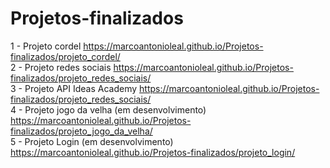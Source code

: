 # Projetos-finalizados
 1 - Projeto cordel https://marcoantonioleal.github.io/Projetos-finalizados/projeto_cordel/ <br>
 2 - Projeto redes sociais https://marcoantonioleal.github.io/Projetos-finalizados/projeto_redes_sociais/ <br>
 3 - Projeto API Ideas Academy https://marcoantonioleal.github.io/Projetos-finalizados/projeto_redes_sociais/ <br>
 4 - Projeto jogo da velha (em desenvolvimento) https://marcoantonioleal.github.io/Projetos-finalizados/projeto_jogo_da_velha/ <br>
 5 - Projeto Login (em desenvolvimento) https://marcoantonioleal.github.io/Projetos-finalizados/projeto_login/
